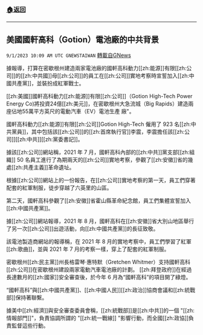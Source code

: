 ###  [:house:返回](README.md)
---


## 美國國軒高科（Gotion）電池廠的中共背景
`9/1/2023 10:09 AM UTC GNEWSTAIWAN` [轉載自GNews](https://gnews.org/articles/1630379)



據報導，打算在密歇根州建造兩家電池廠的國軒高科動力[[zh:能源]]有限[[zh:公司]]的[[zh:中共國]]母[[zh:公司]]的員工在[[zh:公司]]實地考察時宣誓加入[[zh:中國共產黨]]，並裝扮成紅軍戰士。  

[[zh:美國]]國軒高科動力[[zh:能源]]有限[[zh:公司]]（Gotion High-Tech Power Energy Co)將投資24億[[zh:美元]]，在密歇根州大急流城（Big Rapids）建造兩座佔地55萬平方英尺的電動汽車（EV）電池生產 廠"。 

  

國軒高科動力[[zh:能源]]有限[[zh:公司]]Gotion High-Tech 僱用了 923 名[[zh:中共黨員]]，其中包括該[[zh:公司]]的[[zh:首席執行官]]李震，李震擔任該[[zh:公司]][[zh:中共]][[zh:黨委書記]]。

  

據該[[zh:公司]]網站稱，2021 年 7 月，國軒高科內部的[[zh:中共]]黨支部[[zh:組織]] 50 名員工進行了為期兩天的[[zh:公司]]實地考察，參觀了[[zh:安徽]]省的幾處[[zh:共產主義]]革命遺址。

  

根據[[zh:公司]]網站上的一份報告，在[[zh:公司]]實地考察的第一天，員工們穿著配套的紅軍制服，徒步穿越了六英里的山區。

  

第二天，國軒高科參觀了[[zh:安徽]]省霍山縣革命紀念館，員工們集體宣誓加入[[zh:中國共產黨]]。

  

據[[zh:公司]]網站報導，2021 年 8 月，國軒高科在[[zh:安徽]]省大別山地區舉行了另一次[[zh:公司]]出遊活動，向[[zh:中國共產黨]]的長征致敬。

  

該電池製造商網站的報導稱，在 2021 年 8 月的實地考察中，員工們學習了紅軍[[zh:歌曲]]，並與 2021 年 7 月的考察一樣，穿上了配套的紅軍制服。

  

密歇根州[[zh:民主黨]]州長格雷琴·惠特默（Gretchen Whitmer）支持國軒高科[[zh:公司]]在密歇根州建設兩家電動汽車電池廠的計劃。 [[zh:拜登政府]]在經過長達數月的[[zh:國家]]安全審查後，於今年 6 月為“國軒高科”的項目開了綠燈。

  

“國軒高科”與[[zh:中國共產黨]]、[[zh:中國人民]][[zh:政治]]協商會議和[[zh:統戰部]]保持著聯繫。

  

據美中[[zh:經濟]]與安全審查委員會稱，[[zh:統戰部]]是[[zh:中共]]的一個 "[[zh:情報部門]]"，負責協調所謂的 "[[zh:統一戰線]] "影響行動，而全國[[zh:政協]]負責監督這些行動。
